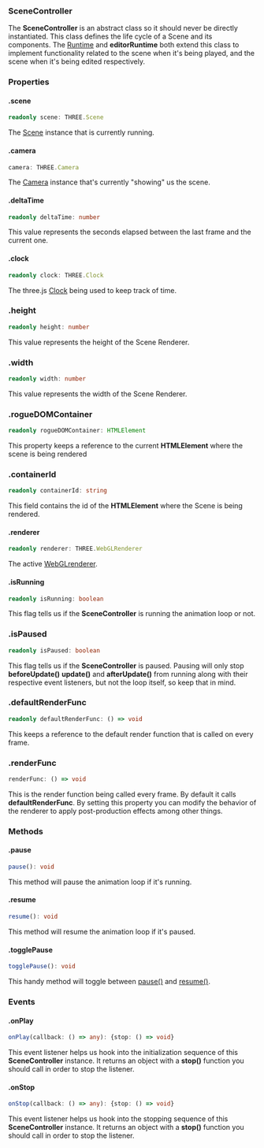 ### SceneController

The **SceneController** is an abstract class so it should never be directly instantiated. This class defines the life cycle of a Scene and its components. The [Runtime](EngineAPI/runtime) and **editorRuntime** both extend this class to implement functionality related to the scene when it's being played, and the scene when it's being edited respectively.

### Properties

#### .scene

```typescript
readonly scene: THREE.Scene
```

The [Scene](https://threejs.org/docs/#api/en/scenes/Scene) instance that is currently running.

#### .camera

```typescript
camera: THREE.Camera
```

The [Camera](https://threejs.org/docs/#api/en/cameras/Camera) instance that's currently "showing" us the scene.

#### .deltaTime

```typescript
readonly deltaTime: number
```

This value represents the seconds elapsed between the last frame and the current one.

#### .clock

```typescript
readonly clock: THREE.Clock
```

The three.js [Clock](https://threejs.org/docs/#api/en/core/Clock) being used to keep track of time.

### .height

```typescript
readonly height: number
```

This value represents the height of the Scene Renderer.

### .width

```typescript
readonly width: number
```

This value represents the width of the Scene Renderer.

### .rogueDOMContainer

```typescript
readonly rogueDOMContainer: HTMLElement
```

This property keeps a reference to the current **HTMLElement** where the scene is being rendered

### .containerId

```typescript
readonly containerId: string
```

This field contains the id of the **HTMLElement** where the Scene is being rendered.

#### .renderer

```typescript
readonly renderer: THREE.WebGLRenderer
```

The active [WebGLrenderer](https://threejs.org/docs/#api/en/renderers/WebGLRenderer).

#### .isRunning

```typescript
readonly isRunning: boolean
```

This flag tells us if the **SceneController** is running the animation loop or not.

### .isPaused

```typescript
readonly isPaused: boolean
```

This flag tells us if the **SceneController** is paused. Pausing will only stop **beforeUpdate()** **update()** and **afterUpdate()** from running along with their respective event listeners, but not the loop itself, so keep that in mind.

### .defaultRenderFunc

```typescript
readonly defaultRenderFunc: () => void
```

This keeps a reference to the default render function that is called on every frame.

### .renderFunc

```typescript
renderFunc: () => void
```

This is the render function being called every frame. By default it calls **defaultRenderFunc**. By setting this property you can modify the behavior of the renderer to apply post-production effects among other things.

### Methods

#### .pause
``` typescript
pause(): void
```

This method will pause the animation loop if it's running.

#### .resume
``` typescript
resume(): void
```

This method will resume the animation loop if it's paused.

#### .togglePause
``` typescript
togglePause(): void
```

This handy method will toggle between [pause()](#pause) and [resume()](#resume).

### Events

#### .onPlay

```typescript
onPlay(callback: () => any): {stop: () => void}
```

This event listener helps us hook into the initialization sequence of this **SceneController** instance. It returns an object with a **stop()** function you should call in order to stop the listener.

#### .onStop

```typescript
onStop(callback: () => any): {stop: () => void}
```

This event listener helps us hook into the stopping sequence of this **SceneController** instance. It returns an object with a **stop()** function you should call in order to stop the listener.
